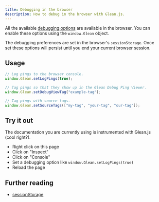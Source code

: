 ```yaml
---
title: Debugging in the browser
description: How to debug in the browser with Glean.js.
---
```


All the available [debugging options](./options) are available in the browser. You can
enable these options using the `window.Glean` object.

The debugging preferences are set in the browser's `sessionStorage`. Once set
these options will persist until you end your current browser session.

## Usage

```js
// Log pings to the browser console.
window.Glean.setLogPings(true);

// Tag pings so that they show up in the Glean Debug Ping Viewer.
window.Glean.setDebugViewTag("example-tag");

// Tag pings with source tags.
window.Glean.setSourceTags(["my-tag", "your-tag", "our-tag"]);
```

## Try it out
The documentation you are currently using is instrumented with
Glean.js (cool right?).

- Right click on this page
- Click on "Inspect"
- Click on "Console"
- Set a debugging option like `window.Glean.setLogPings(true)`
- Reload the page

## Further reading

- <a href="https://developer.mozilla.org/en-US/docs/Web/API/Window/sessionStorage" target="_blank">sessionStorage</a>
